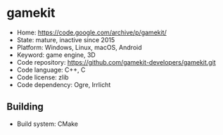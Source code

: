 # gamekit

- Home: https://code.google.com/archive/p/gamekit/
- State: mature, inactive since 2015
- Platform: Windows, Linux, macOS, Android
- Keyword: game engine, 3D
- Code repository: https://github.com/gamekit-developers/gamekit.git
- Code language: C++, C
- Code license: zlib
- Code dependency: Ogre, Irrlicht

## Building

- Build system: CMake
